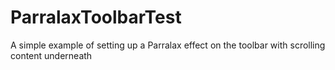 # ParralaxToolbarTest

A simple example of setting up a Parralax effect on the toolbar with scrolling content underneath
